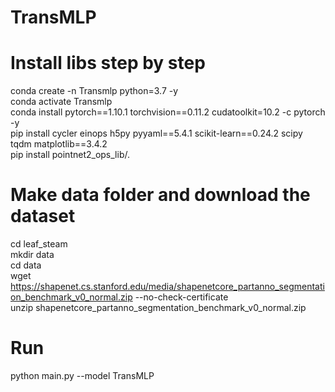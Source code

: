 # TransMLP
# Install libs step by step
conda create -n Transmlp python=3.7 -y\
conda activate Transmlp\
conda install pytorch==1.10.1 torchvision==0.11.2 cudatoolkit=10.2 -c pytorch -y\
pip install cycler einops h5py pyyaml==5.4.1 scikit-learn==0.24.2 scipy tqdm matplotlib==3.4.2\
pip install pointnet2_ops_lib/.

# Make data folder and download the dataset
cd leaf_steam\
mkdir data\
cd data\
wget https://shapenet.cs.stanford.edu/media/shapenetcore_partanno_segmentation_benchmark_v0_normal.zip --no-check-certificate\
unzip shapenetcore_partanno_segmentation_benchmark_v0_normal.zip

# Run
python main.py --model TransMLP
